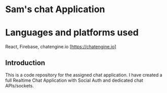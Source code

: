 # Sam's chat Application
# Languages and platforms used
  React,
  Firebase,
  chatengine.io [https://chatengine.io]

## Introduction

This is a code repository for the assigned chat application. I have created a full Realtime Chat Application with Social Auth and dedicated chat APIs/sockets.